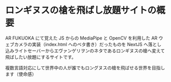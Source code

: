 # ロンギヌスの槍を飛ばし放題サイトの概要

AR FUKUOKA にて覚えた JS からの MediaPipe と OpenCV を利用した AR ウェブカメラの実装（index.html へのベタ書き）だったものを NextJS へ落とし込みライトセーバーからエヴァンゲリヲンのネタであるロンギヌスの槍へ変えて飛ばしたい放題にするサイトです。

複数言語対応にして世界中の人が誰でもロングヌスの槍を飛ばせる世界を目指します（使命感）
